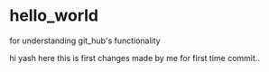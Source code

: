 # hello_world
for understanding git_hub's functionality 

hi yash here this is first changes made by me for first time commit..
